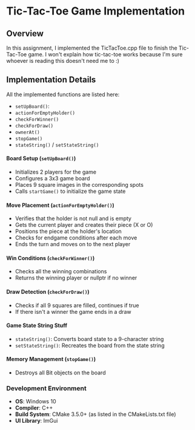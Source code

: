 # Tic-Tac-Toe Game Implementation

## Overview
In this assignment, I implemented the TicTacToe.cpp file to finish the Tic-Tac-Toe game. I won't explain how tic-tac-toe works because I'm sure whoever is reading this doesn't need me to :)

## Implementation Details
All the implemented functions are listed here:
- `setUpBoard()`: 
- `actionForEmptyHolder()`
- `checkForWinner()`
- `checkForDraw()`
- `ownerAt()`
- `stopGame()`
- `stateString()` / `setStateString()`


#### Board Setup (`setUpBoard()`)
- Initializes 2 players for the game
- Configures a 3x3 game board
- Places 9 square images in the corresponding spots
- Calls `startGame()` to initialize the game state

#### Move Placement (`actionForEmptyHolder()`)
- Verifies that the holder is not null and is empty
- Gets the current player and creates their piece (X or O)
- Positions the piece at the holder's location
- Checks for endgame conditions after each move
- Ends the turn and moves on to the next player

#### Win Conditions (`checkForWinner()`)
- Checks all the winning combinations
- Returns the winning player or nullptr if no winner

#### Draw Detection (`checkForDraw()`)
- Checks if all 9 squares are filled, continues if true
- If there isn't a winner the game ends in a draw

#### Game State String Stuff
- `stateString()`: Converts board state to a 9-character string
- `setStateString()`: Recreates the board from the state string

#### Memory Management (`stopGame()`)
- Destroys all Bit objects on the board


### Development Environment
- **OS**: Windows 10
- **Compiler**: C++
- **Build System**: CMake 3.5.0+ (as listed in the CMakeLists.txt file)
- **UI Library**: ImGui



